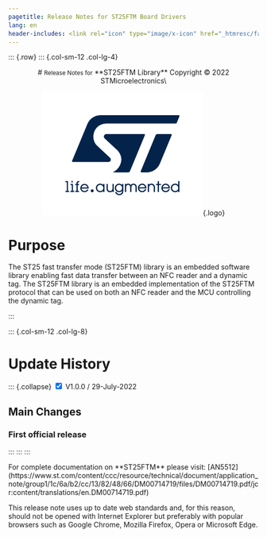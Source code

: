 ```yaml
---
pagetitle: Release Notes for ST25FTM Board Drivers
lang: en
header-includes: <link rel="icon" type="image/x-icon" href="_htmresc/favicon.png" />
---
```


::: {.row}
::: {.col-sm-12 .col-lg-4}

<center>
# <small>Release Notes for</small> **ST25FTM Library**
Copyright &copy; 2022  STMicroelectronics\
    
[![ST logo](_htmresc/st_logo.png)](https://www.st.com){.logo}
</center>

# Purpose

The ST25 fast transfer mode (ST25FTM) library is an embedded software library enabling fast data transfer between an NFC reader and a dynamic tag.
The ST25FTM library is an embedded implementation of the ST25FTM protocol that can be used on both an NFC reader and the MCU controlling the dynamic tag.

:::

::: {.col-sm-12 .col-lg-8}
# Update History

::: {.collapse}
<input type="checkbox" id="collapse-section1" checked aria-hidden="true">
<label for="collapse-section1" aria-hidden="true">V1.0.0 / 29-July-2022</label>
<div>	

## Main Changes

### First official release

</div>

:::
:::
:::

<footer class="sticky">
For complete documentation on **ST25FTM**
please visit: [AN5512](https://www.st.com/content/ccc/resource/technical/document/application_note/group1/1c/6a/b2/cc/13/82/48/66/DM00714719/files/DM00714719.pdf/jcr:content/translations/en.DM00714719.pdf)

This release note uses up to date web standards and, for this reason, should not
be opened with Internet Explorer but preferably with popular browsers such as
Google Chrome, Mozilla Firefox, Opera or Microsoft Edge.
</footer>
